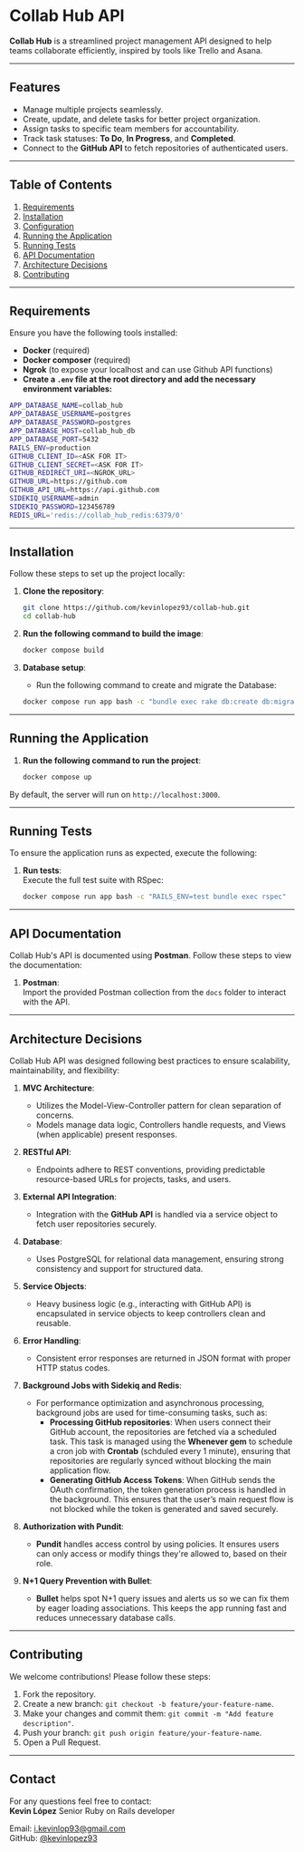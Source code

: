 # Collab Hub API  

**Collab Hub** is a streamlined project management API designed to help teams collaborate efficiently, inspired by tools like Trello and Asana.  

---

## Features  
- Manage multiple projects seamlessly.  
- Create, update, and delete tasks for better project organization.  
- Assign tasks to specific team members for accountability.  
- Track task statuses: **To Do**, **In Progress**, and **Completed**.  
- Connect to the **GitHub API** to fetch repositories of authenticated users.  

---

## Table of Contents  
1. [Requirements](#requirements)  
2. [Installation](#installation)  
3. [Configuration](#configuration)  
4. [Running the Application](#running-the-application)  
5. [Running Tests](#running-tests)  
6. [API Documentation](#api-documentation)  
7. [Architecture Decisions](#architecture-decisions)  
8. [Contributing](#contributing)  

---

## Requirements  
Ensure you have the following tools installed:
- **Docker** (required)  
- **Docker composer** (required)
- **Ngrok** (to expose your localhost and can use Github API functions)
- **Create a `.env` file at the root directory and add the necessary environment variables:**
```bash
APP_DATABASE_NAME=collab_hub
APP_DATABASE_USERNAME=postgres
APP_DATABASE_PASSWORD=postgres
APP_DATABASE_HOST=collab_hub_db
APP_DATABASE_PORT=5432
RAILS_ENV=production
GITHUB_CLIENT_ID=<ASK FOR IT>
GITHUB_CLIENT_SECRET=<ASK FOR IT>
GITHUB_REDIRECT_URI=<NGROK_URL>
GITHUB_URL=https://github.com
GITHUB_API_URL=https://api.github.com
SIDEKIQ_USERNAME=admin
SIDEKIQ_PASSWORD=123456789
REDIS_URL='redis://collab_hub_redis:6379/0'
```

---

## Installation  

Follow these steps to set up the project locally:  

1. **Clone the repository**:  
   ```bash
   git clone https://github.com/kevinlopez93/collab-hub.git
   cd collab-hub
   ```

2. **Run the following command to build the image**:   
   ```bash
   docker compose build
   ```

3. **Database setup**:
   - Run the following command to create and migrate the Database:
   ```bash
   docker compose run app bash -c "bundle exec rake db:create db:migrate"
   ```
---

## Running the Application  

1. **Run the following command to run the project**:   
   ```bash
   docker compose up
   ```

By default, the server will run on `http://localhost:3000`.  

---

## Running Tests  

To ensure the application runs as expected, execute the following:  
1. **Run tests**:  
   Execute the full test suite with RSpec:  
   ```bash
   docker compose run app bash -c "RAILS_ENV=test bundle exec rspec"
   ```

---

## API Documentation  

Collab Hub's API is documented using **Postman**. Follow these steps to view the documentation:  
1.  **Postman**:  
   Import the provided Postman collection from the `docs` folder to interact with the API.  

---

## Architecture Decisions  

Collab Hub API was designed following best practices to ensure scalability, maintainability, and flexibility:  

1. **MVC Architecture**:  
   - Utilizes the Model-View-Controller pattern for clean separation of concerns.  
   - Models manage data logic, Controllers handle requests, and Views (when applicable) present responses.  

2. **RESTful API**:  
   - Endpoints adhere to REST conventions, providing predictable resource-based URLs for projects, tasks, and users.  

3. **External API Integration**:  
   - Integration with the **GitHub API** is handled via a service object to fetch user repositories securely.  

4. **Database**:  
   - Uses PostgreSQL for relational data management, ensuring strong consistency and support for structured data.  

5. **Service Objects**:  
   - Heavy business logic (e.g., interacting with GitHub API) is encapsulated in service objects to keep controllers clean and reusable.  

6. **Error Handling**:  
   - Consistent error responses are returned in JSON format with proper HTTP status codes.

7. **Background Jobs with Sidekiq and Redis**:  
   - For performance optimization and asynchronous processing, background jobs are used for time-consuming tasks, such as:  
     - **Processing GitHub repositories**: When users connect their GitHub account, the repositories are fetched via a scheduled task. This task is managed using the **Whenever gem** to schedule a cron job with **Crontab** (schduled every 1 minute), ensuring that repositories are regularly synced without blocking the main application flow.  
     - **Generating GitHub Access Tokens**: When GitHub sends the OAuth confirmation, the token generation process is handled in the background. This ensures that the user’s main request flow is not blocked while the token is generated and saved securely. 

8. **Authorization with Pundit**:  
   - **Pundit** handles access control by using policies. It ensures users can only access or modify things they're allowed to, based on their role.

9. **N+1 Query Prevention with Bullet**:  
   - **Bullet** helps spot N+1 query issues and alerts us so we can fix them by eager loading associations. This keeps the app running fast and reduces unnecessary database calls.

---

## Contributing  

We welcome contributions! Please follow these steps:  
1. Fork the repository.  
2. Create a new branch: `git checkout -b feature/your-feature-name`.  
3. Make your changes and commit them: `git commit -m "Add feature description"`.  
4. Push your branch: `git push origin feature/your-feature-name`.  
5. Open a Pull Request.  

---

## Contact  

For any questions feel free to contact:  
**Kevin López**  Senior Ruby on Rails developer 

Email: i.kevinlop93@gmail.com  
GitHub: [@kevinlopez93](https://github.com/kevinlopez93)  
